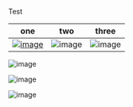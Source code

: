 Test

| one | two | three |
| :--: | :--: | :--: |
| [![image](https://user-images.githubusercontent.com/43501191/194731244-35fd665c-2d9d-4eb0-8cc1-a149edce8504.png)](https://user-images.githubusercontent.com/43501191/194731244-35fd665c-2d9d-4eb0-8cc1-a149edce8504.png) | ![image](https://user-images.githubusercontent.com/43501191/194731247-e422f1ec-6201-40be-b71c-6bdb7d08102a.png) | ![image](https://user-images.githubusercontent.com/43501191/194731249-e036dd2f-5bb7-4c29-a689-fd3447d6c535.png) |


 ![image](https://user-images.githubusercontent.com/43501191/194731244-35fd665c-2d9d-4eb0-8cc1-a149edce8504.png) 
 
 ![image](https://user-images.githubusercontent.com/43501191/194731247-e422f1ec-6201-40be-b71c-6bdb7d08102a.png) 

![image](https://user-images.githubusercontent.com/43501191/194731249-e036dd2f-5bb7-4c29-a689-fd3447d6c535.png) 
